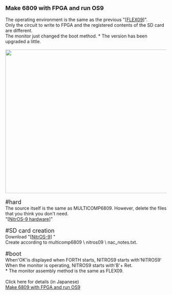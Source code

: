 <p><b><font size="+1">Make 6809 with FPGA and run OS9</font></b><br>
<br>
The operating environment is the same as the previous &quot;[<a href="(https://github.com/hi631/FLEX09">FLEX09</a>]&quot;.<br>
Only the circuit to write to FPGA and the registered contents of the SD card are different.<br>
The monitor just changed the boot method. * The version has been upgraded a little.<br>
<br>
<img src="(https://qiita-image-store.s3.ap-northeast-1.amazonaws.com/0/159764/31c2d274-ab73-8605-a745-b1c1f7fdfd98.jpeg" border="0" width="777" height="447"><br>
<br>
<font size="+1">#hard</font><br>
The source itself is the same as MULTICOMP6809. However, delete the files that you think you don't need.<br>
&quot;[<a href="https://github.com/hi631/nitros09/tree/master/n6809">NitrOS-9 hardware</a>]&quot;<br>
<br>
<font size="+1">#SD card creation</font><br>
Download &quot;[<a href="https://github.com/n6il/nitros9">NitrOS-9</a>] &quot;<br>
  Create according to multicomp6809 \ nitros09 \ nac_notes.txt.<br>
<br>
<font size="+1">#boot</font><br>
When'OK'is displayed when FORTH starts, NITROS9 starts with'NITROS9'<br>
When the monitor is operating, NITROS9 starts with'B'+ Ret.<br>
* The monitor assembly method is the same as FLEX09.<br>
<br>
Click here for details (in Japanese)<br>
<a href="https://qiita.com/hi631/items/84025a23353ed9e8aff2">Make 6809 with FPGA and run OS9</a><br>
<br>
</p>

